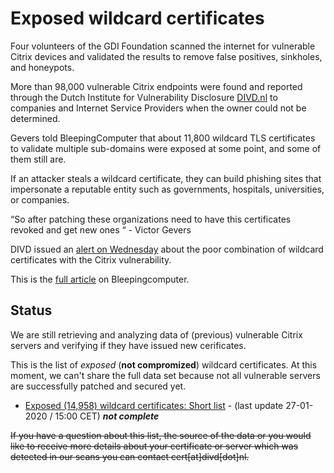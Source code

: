 # Exposed wildcard certificates
Four volunteers of the GDI Foundation scanned the internet for vulnerable Citrix devices and validated the results to remove false positives, sinkholes, and honeypots.

More than 98,000 vulnerable Citrix endpoints were found and reported through the Dutch Institute for Vulnerability Disclosure [DIVD.nl](https://divd.nl) to companies and Internet Service Providers when the owner could not be determined.

Gevers told BleepingComputer that about 11,800 wildcard TLS certificates to validate multiple sub-domains were exposed at some point, and some of them still are.

If an attacker steals a wildcard certificate, they can build phishing sites that impersonate a reputable entity such as governments, hospitals, universities, or companies.

“So after patching these organizations need to have this certificates revoked and get new ones “ - Victor Gevers

DIVD issued an [alert on Wednesday](https://www.securitymeldpunt.nl/cases/202002-Wildcard-Certificaten-Citrix-ADC/) about the poor combination of wildcard certificates with the Citrix vulnerability. 

This is the [full article](https://www.bleepingcomputer.com/news/security/patching-the-citrix-adc-bug-doesnt-mean-you-werent-hacked/) on Bleepingcomputer.

## Status
We are still retrieving and analyzing data of (previous) vulnerable Citrix servers and verifying if they have issued new cerificates.

This is the list of *exposed* (**not compromized**) wildcard certificates. At this moment, we can't share the full data set because not all vulnerable servers are successfully patched and secured yet.

* [Exposed (14,958) wildcard certificates: Short list](https://github.com/cookiemonster/wildcarded-citrix-2020/blob/master/exposed_wildcards.txt) - (last update 27-01-2020 / 15:00 CET) ***not complete***

~~If you have a question about this list, the source of the data or you would like to receive more details about your certificate or server which was detected in our scans you can contact cert[at]divd[dot]nl.~~
